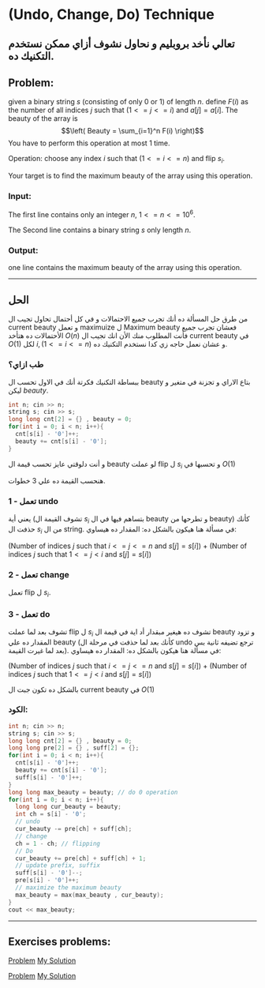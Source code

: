 # (Undo, Change, Do) Technique 


## تعالي نأخد بروبليم و نحاول نشوف أزاي ممكن نستخدم التكنيك ده.
## Problem:
given a binary string $s$ (consisting of only $0$ or $1$) of length $n$. define $F(i)$ as the number of all indices $j$ such that ($1 <= j <= i$) and $a[j] = a[i]$.
The beauty of the array is $$\left( Beauty = \sum_{i=1}^n F(i) \right)$$
You have to perform this operation at most 1 time.

Operation: choose any index $i$ such that ($1<= i <= n$) and flip $s_i$.

Your target is to find the maximum beauty of the array using this operation.
### Input:
The first line contains only an integer $n$, $1 <= n <= 10^6$.

The Second line contains a binary string $s$ only length $n$. 
### Output:
one line contains the maximum beauty of the array using this operation.
***
## الحل
من طرق حل المسألة ده أنك تجرب جميع الاحتمالات و في كل أحتمال تحاول تجيب ال current beauty و تعمل maximuize ل Maximum beauty
فعشان تجرب جميع الأحتمالات ده هتأخد $O(n)$ فأنت المطلوب منك الأن انك تجيب ال current beauty في $O(1)$  لكل $i , (1 <= i <= n)$ و عشان نعمل حاجه زي كدا نستخدم التكنيك ده.
### طب ازاي؟
ببساطة التكنيك فكرتة أنك في الاول تحسب ال beauty بتاع الاراي و تجزنة في متغير و ليكن $beauty$.
```c++
int n; cin >> n;
string s; cin >> s;
long long cnt[2] = {} , beauty = 0;
for(int i = 0; i < n; i++){
  cnt[s[i] - '0']++;
  beauty += cnt[s[i] - '0'];
}
```
و أنت دلوقتي عايز تحسب قيمة ال beauty لو عملت flip ل $s_i$ و تحسبها في $O(1)$

هنحسب القيمة ده علي 3 خطوات.

### 1 - تعمل undo 
يعني أية (تشوف القيمة ال $s_i$ بتساهم فيها في ال beauty و تطرحها من beauty) كأنك حذفت ال $s_i$ من ال string.
في مسألة هنا هيكون بالشكل ده: المقدار ده هيساوي:

(Number of indices $j$ such that $i <= j <= n$ and $s[j] = s[i]$) $+$ (Number of indices $j$ such that $1<= j < i$ and $s[j] = s[i]$)

### 2 - تعمل change 
تعمل flip ل $s_i$.

### 3 - تعمل do 
تشوف بعد لما عملت flip ل $s_i$ تشوف ده هيغير مبقدار أد اية في قيمة ال beauty و تزود المقدار ده علي beauty (كأنك بعد لما حذفت في مرحلة ال undo ترجع تضيفه ثانية بس بعد لما غيرت القيمة).
في مسألة هنا هيكون بالشكل ده: المقدار ده هيساوي:


(Number of indices $j$ such that $i <= j <= n$ and $s[j] = s[i]$) $+$ (Number of indices $j$ such that $1<= j < i$ and $s[j] = s[i]$)

بالشكل ده تكون جبت ال current beauty في  $O(1)$ 
### الكود:
```c++
int n; cin >> n;
string s; cin >> s;
long long cnt[2] = {} , beauty = 0;
long long pre[2] = {} , suff[2] = {};
for(int i = 0; i < n; i++){
  cnt[s[i] - '0']++;
  beauty += cnt[s[i] - '0'];
  suff[s[i] - '0']++;
}
long long max_beauty = beauty; // do 0 operation
for(int i = 0; i < n; i++){
  long long cur_beauty = beauty;
  int ch = s[i] - '0';
  // undo
  cur_beauty -= pre[ch] + suff[ch];
  // change
  ch = 1 - ch; // flipping
  // Do
  cur_beauty += pre[ch] + suff[ch] + 1;
  // update prefix, suffix
  suff[s[i] - '0']--;
  pre[s[i] - '0']++;
  // maximize the maximum beauty
  max_beauty = max(max_beauty , cur_beauty);
}
cout << max_beauty;
```
***
## Exercises problems:
[Problem](https://codeforces.com/problemset/problem/1760/E) [My Solution](https://codeforces.com/contest/1760/submission/217262410)

[Problem](https://codeforces.com/gym/104426/problem/E) [My Solution](https://ideone.com/o2ftwO)
